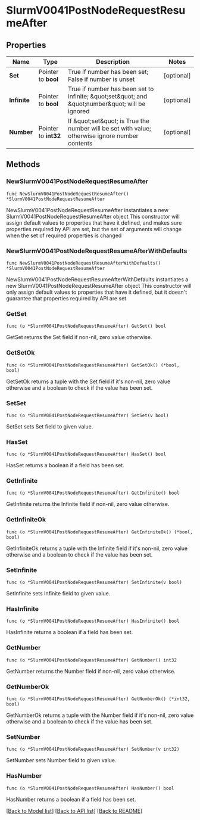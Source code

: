 # SlurmV0041PostNodeRequestResumeAfter

## Properties

Name | Type | Description | Notes
------------ | ------------- | ------------- | -------------
**Set** | Pointer to **bool** | True if number has been set; False if number is unset | [optional] 
**Infinite** | Pointer to **bool** | True if number has been set to infinite; \&quot;set\&quot; and \&quot;number\&quot; will be ignored | [optional] 
**Number** | Pointer to **int32** | If \&quot;set\&quot; is True the number will be set with value; otherwise ignore number contents | [optional] 

## Methods

### NewSlurmV0041PostNodeRequestResumeAfter

`func NewSlurmV0041PostNodeRequestResumeAfter() *SlurmV0041PostNodeRequestResumeAfter`

NewSlurmV0041PostNodeRequestResumeAfter instantiates a new SlurmV0041PostNodeRequestResumeAfter object
This constructor will assign default values to properties that have it defined,
and makes sure properties required by API are set, but the set of arguments
will change when the set of required properties is changed

### NewSlurmV0041PostNodeRequestResumeAfterWithDefaults

`func NewSlurmV0041PostNodeRequestResumeAfterWithDefaults() *SlurmV0041PostNodeRequestResumeAfter`

NewSlurmV0041PostNodeRequestResumeAfterWithDefaults instantiates a new SlurmV0041PostNodeRequestResumeAfter object
This constructor will only assign default values to properties that have it defined,
but it doesn't guarantee that properties required by API are set

### GetSet

`func (o *SlurmV0041PostNodeRequestResumeAfter) GetSet() bool`

GetSet returns the Set field if non-nil, zero value otherwise.

### GetSetOk

`func (o *SlurmV0041PostNodeRequestResumeAfter) GetSetOk() (*bool, bool)`

GetSetOk returns a tuple with the Set field if it's non-nil, zero value otherwise
and a boolean to check if the value has been set.

### SetSet

`func (o *SlurmV0041PostNodeRequestResumeAfter) SetSet(v bool)`

SetSet sets Set field to given value.

### HasSet

`func (o *SlurmV0041PostNodeRequestResumeAfter) HasSet() bool`

HasSet returns a boolean if a field has been set.

### GetInfinite

`func (o *SlurmV0041PostNodeRequestResumeAfter) GetInfinite() bool`

GetInfinite returns the Infinite field if non-nil, zero value otherwise.

### GetInfiniteOk

`func (o *SlurmV0041PostNodeRequestResumeAfter) GetInfiniteOk() (*bool, bool)`

GetInfiniteOk returns a tuple with the Infinite field if it's non-nil, zero value otherwise
and a boolean to check if the value has been set.

### SetInfinite

`func (o *SlurmV0041PostNodeRequestResumeAfter) SetInfinite(v bool)`

SetInfinite sets Infinite field to given value.

### HasInfinite

`func (o *SlurmV0041PostNodeRequestResumeAfter) HasInfinite() bool`

HasInfinite returns a boolean if a field has been set.

### GetNumber

`func (o *SlurmV0041PostNodeRequestResumeAfter) GetNumber() int32`

GetNumber returns the Number field if non-nil, zero value otherwise.

### GetNumberOk

`func (o *SlurmV0041PostNodeRequestResumeAfter) GetNumberOk() (*int32, bool)`

GetNumberOk returns a tuple with the Number field if it's non-nil, zero value otherwise
and a boolean to check if the value has been set.

### SetNumber

`func (o *SlurmV0041PostNodeRequestResumeAfter) SetNumber(v int32)`

SetNumber sets Number field to given value.

### HasNumber

`func (o *SlurmV0041PostNodeRequestResumeAfter) HasNumber() bool`

HasNumber returns a boolean if a field has been set.


[[Back to Model list]](../README.md#documentation-for-models) [[Back to API list]](../README.md#documentation-for-api-endpoints) [[Back to README]](../README.md)


